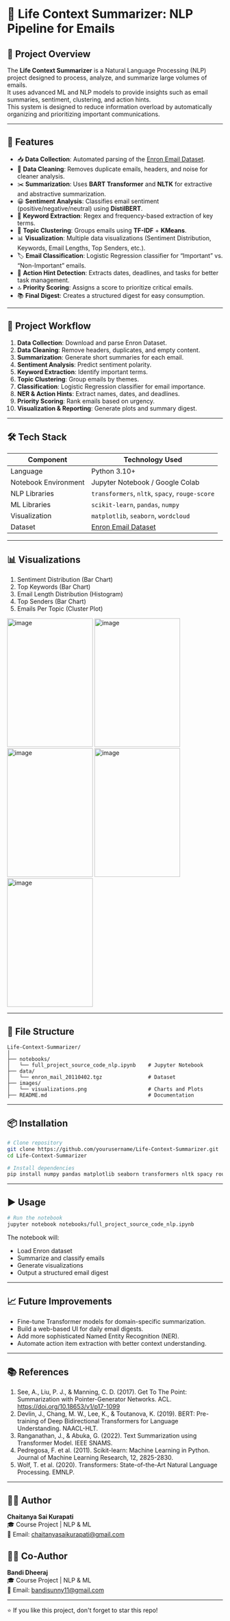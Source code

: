 # 📧 Life Context Summarizer: NLP Pipeline for Emails

## 📌 Project Overview
The **Life Context Summarizer** is a Natural Language Processing (NLP) project designed to process, analyze, and summarize large volumes of emails.  
It uses advanced ML and NLP models to provide insights such as email summaries, sentiment, clustering, and action hints.  
This system is designed to reduce information overload by automatically organizing and prioritizing important communications.

---

## 🚀 Features
- 📥 **Data Collection**: Automated parsing of the [Enron Email Dataset](https://www.cs.cmu.edu/~enron/).
- 🧹 **Data Cleaning**: Removes duplicate emails, headers, and noise for cleaner analysis.
- ✂️ **Summarization**: Uses **BART Transformer** and **NLTK** for extractive and abstractive summarization.
- 😀 **Sentiment Analysis**: Classifies email sentiment (positive/negative/neutral) using **DistilBERT**.
- 🔑 **Keyword Extraction**: Regex and frequency-based extraction of key terms.
- 🧩 **Topic Clustering**: Groups emails using **TF-IDF** + **KMeans**.
- 📊 **Visualization**: Multiple data visualizations (Sentiment Distribution, Keywords, Email Lengths, Top Senders, etc.).
- 🏷 **Email Classification**: Logistic Regression classifier for “Important” vs. “Non-Important” emails.
- 📆 **Action Hint Detection**: Extracts dates, deadlines, and tasks for better task management.
- 🔝 **Priority Scoring**: Assigns a score to prioritize critical emails.
- 📚 **Final Digest**: Creates a structured digest for easy consumption.

---

## 📂 Project Workflow
1. **Data Collection**: Download and parse Enron Dataset.
2. **Data Cleaning**: Remove headers, duplicates, and empty content.
3. **Summarization**: Generate short summaries for each email.
4. **Sentiment Analysis**: Predict sentiment polarity.
5. **Keyword Extraction**: Identify important terms.
6. **Topic Clustering**: Group emails by themes.
7. **Classification**: Logistic Regression classifier for email importance.
8. **NER & Action Hints**: Extract names, dates, and deadlines.
9. **Priority Scoring**: Rank emails based on urgency.
10. **Visualization & Reporting**: Generate plots and summary digest.

---

## 🛠️ Tech Stack
| Component                | Technology Used                                      |
|--------------------------|-----------------------------------------------------|
| Language                 | Python 3.10+                                        |
| Notebook Environment     | Jupyter Notebook / Google Colab                     |
| NLP Libraries            | `transformers`, `nltk`, `spacy`, `rouge-score`     |
| ML Libraries             | `scikit-learn`, `pandas`, `numpy`                   |
| Visualization            | `matplotlib`, `seaborn`, `wordcloud`                |
| Dataset                  | [Enron Email Dataset](https://www.cs.cmu.edu/~enron/)|

---

## 📊 Visualizations
1. Sentiment Distribution (Bar Chart)
2. Top Keywords (Bar Chart)
3. Email Length Distribution (Histogram)
4.  Top Senders (Bar Chart)
5.  Emails Per Topic (Cluster Plot)



   <img width="200" height="300" alt="image" src="https://github.com/user-attachments/assets/10a76814-ab40-4d4b-b672-102ffd55fc41" />

   <img width="200" height="300" alt="image" src="https://github.com/user-attachments/assets/f3abef4c-26bf-46f7-a2f3-5c582209b86f" />

   <img width="200" height="300" alt="image" src="https://github.com/user-attachments/assets/c05d1e44-2132-4662-bc7f-4a509acd0780" />

   <img width="200" height="300" alt="image" src="https://github.com/user-attachments/assets/ae3a8cd0-31ed-4e73-b8aa-b4e33f42c076" />

   <img width="200" height="300" alt="image" src="https://github.com/user-attachments/assets/ec754692-9562-4737-ad55-aac6bf400432" />


---

## 📁 File Structure
```
Life-Context-Summarizer/
│
├── notebooks/
│   └── full_project_source_code_nlp.ipynb    # Jupyter Notebook
├── data/
│   └── enron_mail_20110402.tgz               # Dataset
├── images/
│   └── visualizations.png                    # Charts and Plots
├── README.md                                 # Documentation

```

---

## 📦 Installation
```bash
# Clone repository
git clone https://github.com/yourusername/Life-Context-Summarizer.git
cd Life-Context-Summarizer

# Install dependencies
pip install numpy pandas matplotlib seaborn transformers nltk spacy rouge-score scikit-learn wordcloud graphviz dateparser
```

---

## ▶️ Usage
```bash
# Run the notebook
jupyter notebook notebooks/full_project_source_code_nlp.ipynb
```
The notebook will:
- Load Enron dataset
- Summarize and classify emails
- Generate visualizations
- Output a structured email digest

---

## 📈 Future Improvements
- Fine-tune Transformer models for domain-specific summarization.
- Build a web-based UI for daily email digests.
- Add more sophisticated Named Entity Recognition (NER).
- Automate action item extraction with better context understanding.

---

## 📚 References
1. See, A., Liu, P. J., & Manning, C. D. (2017). Get To The Point: Summarization with Pointer-Generator Networks. ACL. https://doi.org/10.18653/v1/p17-1099  
2. Devlin, J., Chang, M. W., Lee, K., & Toutanova, K. (2019). BERT: Pre-training of Deep Bidirectional Transformers for Language Understanding. NAACL-HLT.  
3. Ranganathan, J., & Abuka, G. (2022). Text Summarization using Transformer Model. IEEE SNAMS.  
4. Pedregosa, F. et al. (2011). Scikit-learn: Machine Learning in Python. Journal of Machine Learning Research, 12, 2825-2830.  
5. Wolf, T. et al. (2020). Transformers: State-of-the-Art Natural Language Processing. EMNLP.  

---

## 👨‍💻 Author
**Chaitanya Sai Kurapati**  
🎓 Course Project | NLP & ML  
📧 Email: chaitanyasaikurapati@gmail.com

## 👨‍💻 Co-Author
**Bandi Dheeraj**  
🎓 Course Project | NLP & ML  
📧 Email: bandisunny11@gmail.com


---

⭐ If you like this project, don't forget to star this repo!
